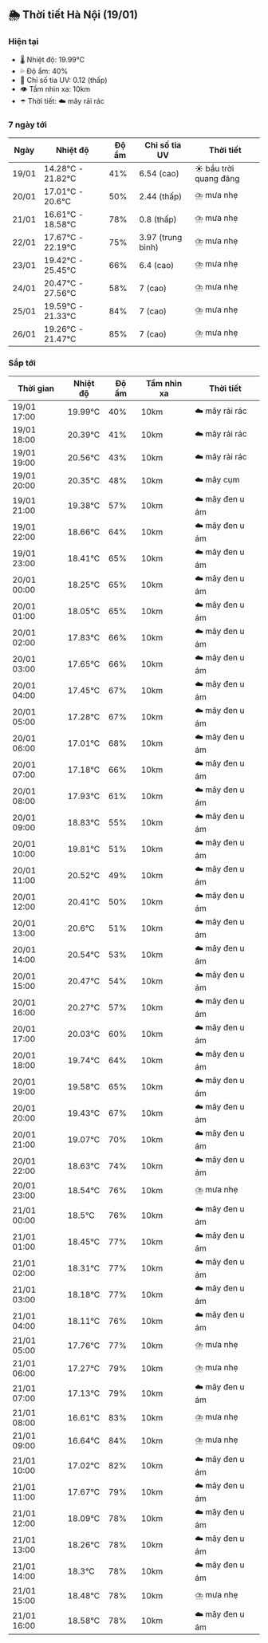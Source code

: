 ## 🌦️ Thời tiết Hà Nội (19/01)

### Hiện tại

- 🌡️ Nhiệt độ: 19.99℃
- 💦 Độ ẩm: 40%
- 🌟 Chỉ số tia UV: 0.12 (thấp)
- 👁️ Tầm nhìn xa: 10km
- ☂️ Thời tiết: ☁️ mây rải rác

### 7 ngày tới

| Ngày | Nhiệt độ | Độ ẩm | Chỉ số tia UV | Thời tiết |
| --- | --- | --- | --- | --- |
| 19/01 | 14.28℃ - 21.82℃ | 41% | 6.54 (cao) | ☀️ bầu trời quang đãng |
| 20/01 | 17.01℃ - 20.6℃ | 50% | 2.44 (thấp) | ⛈️ mưa nhẹ |
| 21/01 | 16.61℃ - 18.58℃ | 78% | 0.8 (thấp) | ⛈️ mưa nhẹ |
| 22/01 | 17.67℃ - 22.19℃ | 75% | 3.97 (trung bình) | ⛈️ mưa nhẹ |
| 23/01 | 19.42℃ - 25.45℃ | 66% | 6.4 (cao) | ⛈️ mưa nhẹ |
| 24/01 | 20.47℃ - 27.56℃ | 58% | 7 (cao) | ⛈️ mưa nhẹ |
| 25/01 | 19.59℃ - 21.33℃ | 84% | 7 (cao) | ⛈️ mưa nhẹ |
| 26/01 | 19.26℃ - 21.47℃ | 85% | 7 (cao) | ⛈️ mưa nhẹ |

### Sắp tới

| Thời gian | Nhiệt độ | Độ ẩm | Tầm nhìn xa | Thời tiết |
| --- | --- | --- | --- | --- |
| 19/01 17:00 | 19.99℃ | 40% | 10km | ☁️ mây rải rác |
| 19/01 18:00 | 20.39℃ | 41% | 10km | ☁️ mây rải rác |
| 19/01 19:00 | 20.56℃ | 43% | 10km | ☁️ mây rải rác |
| 19/01 20:00 | 20.35℃ | 48% | 10km | ☁️ mây cụm |
| 19/01 21:00 | 19.38℃ | 57% | 10km | ☁️ mây đen u ám |
| 19/01 22:00 | 18.66℃ | 64% | 10km | ☁️ mây đen u ám |
| 19/01 23:00 | 18.41℃ | 65% | 10km | ☁️ mây đen u ám |
| 20/01 00:00 | 18.25℃ | 65% | 10km | ☁️ mây đen u ám |
| 20/01 01:00 | 18.05℃ | 65% | 10km | ☁️ mây đen u ám |
| 20/01 02:00 | 17.83℃ | 66% | 10km | ☁️ mây đen u ám |
| 20/01 03:00 | 17.65℃ | 66% | 10km | ☁️ mây đen u ám |
| 20/01 04:00 | 17.45℃ | 67% | 10km | ☁️ mây đen u ám |
| 20/01 05:00 | 17.28℃ | 67% | 10km | ☁️ mây đen u ám |
| 20/01 06:00 | 17.01℃ | 68% | 10km | ☁️ mây đen u ám |
| 20/01 07:00 | 17.18℃ | 66% | 10km | ☁️ mây đen u ám |
| 20/01 08:00 | 17.93℃ | 61% | 10km | ☁️ mây đen u ám |
| 20/01 09:00 | 18.83℃ | 55% | 10km | ☁️ mây đen u ám |
| 20/01 10:00 | 19.81℃ | 51% | 10km | ☁️ mây đen u ám |
| 20/01 11:00 | 20.52℃ | 49% | 10km | ☁️ mây đen u ám |
| 20/01 12:00 | 20.41℃ | 50% | 10km | ☁️ mây đen u ám |
| 20/01 13:00 | 20.6℃ | 51% | 10km | ☁️ mây đen u ám |
| 20/01 14:00 | 20.54℃ | 53% | 10km | ☁️ mây đen u ám |
| 20/01 15:00 | 20.47℃ | 54% | 10km | ☁️ mây đen u ám |
| 20/01 16:00 | 20.27℃ | 57% | 10km | ☁️ mây đen u ám |
| 20/01 17:00 | 20.03℃ | 60% | 10km | ☁️ mây đen u ám |
| 20/01 18:00 | 19.74℃ | 64% | 10km | ☁️ mây đen u ám |
| 20/01 19:00 | 19.58℃ | 65% | 10km | ☁️ mây đen u ám |
| 20/01 20:00 | 19.43℃ | 67% | 10km | ☁️ mây đen u ám |
| 20/01 21:00 | 19.07℃ | 70% | 10km | ☁️ mây đen u ám |
| 20/01 22:00 | 18.63℃ | 74% | 10km | ☁️ mây đen u ám |
| 20/01 23:00 | 18.54℃ | 76% | 10km | ⛈️ mưa nhẹ |
| 21/01 00:00 | 18.5℃ | 76% | 10km | ☁️ mây đen u ám |
| 21/01 01:00 | 18.45℃ | 77% | 10km | ☁️ mây đen u ám |
| 21/01 02:00 | 18.31℃ | 77% | 10km | ☁️ mây đen u ám |
| 21/01 03:00 | 18.18℃ | 77% | 10km | ☁️ mây đen u ám |
| 21/01 04:00 | 18.11℃ | 76% | 10km | ☁️ mây đen u ám |
| 21/01 05:00 | 17.76℃ | 77% | 10km | ⛈️ mưa nhẹ |
| 21/01 06:00 | 17.27℃ | 79% | 10km | ⛈️ mưa nhẹ |
| 21/01 07:00 | 17.13℃ | 79% | 10km | ☁️ mây đen u ám |
| 21/01 08:00 | 16.61℃ | 83% | 10km | ⛈️ mưa nhẹ |
| 21/01 09:00 | 16.64℃ | 84% | 10km | ⛈️ mưa nhẹ |
| 21/01 10:00 | 17.02℃ | 82% | 10km | ☁️ mây đen u ám |
| 21/01 11:00 | 17.67℃ | 79% | 10km | ☁️ mây đen u ám |
| 21/01 12:00 | 18.09℃ | 78% | 10km | ☁️ mây đen u ám |
| 21/01 13:00 | 18.26℃ | 78% | 10km | ☁️ mây đen u ám |
| 21/01 14:00 | 18.3℃ | 78% | 10km | ☁️ mây đen u ám |
| 21/01 15:00 | 18.48℃ | 78% | 10km | ⛈️ mưa nhẹ |
| 21/01 16:00 | 18.58℃ | 78% | 10km | ☁️ mây đen u ám |
